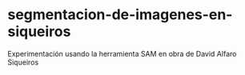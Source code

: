 # segmentacion-de-imagenes-en-siqueiros
Experimentación usando la herramienta SAM en obra de David Alfaro Siqueiros
